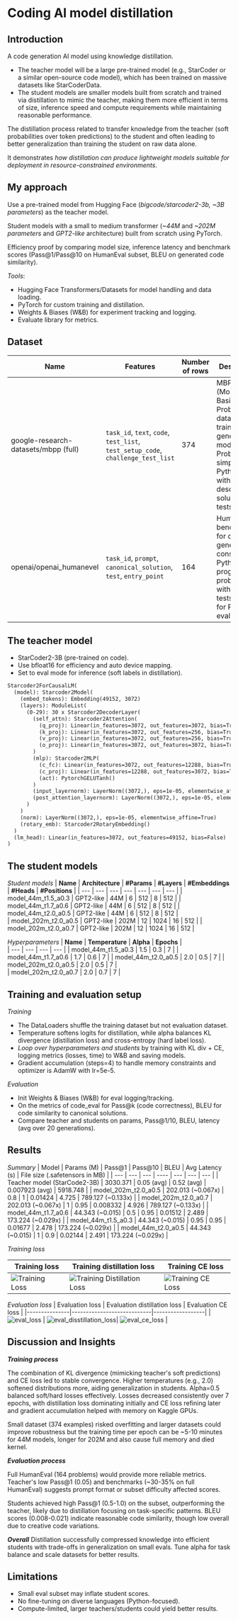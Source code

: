 # Coding AI model distillation

## Introduction
A code generation AI model using knowledge distillation. 
- The teacher model will be a large pre-trained model (e.g., StarCoder or a similar open-source code model), which has been trained on massive datasets like StarCoderData.
- The student models are smaller models built from scratch and trained via distillation to mimic the teacher, making them more efficient in terms of size, inference speed and compute requirements while maintaining reasonable performance.

The distillation process related to transfer knowledge from the teacher (soft probabilities over token predictions) to the student and often leading to better generalization than training the student on raw data alone. 

It demonstrates *how distillation can produce lightweight models suitable for deployment in resource-constrained environments*.

## My approach
Use a pre-trained model from Hugging Face (*bigcode/starcoder2-3b, ~3B parameters*) as the teacher model.

Student models with a small to medium transformer (*~44M* and *~202M parameters* and *GPT2-like* architecture) built from scratch using PyTorch.

Efficiency proof by comparing model size, inference latency and benchmark scores (Pass@1/Pass@10 on HumanEval subset, BLEU on generated code similarity).

*Tools*:
  - Hugging Face Transformers/Datasets for model handling and data loading.
  - PyTorch for custom training and distillation.
  - Weights & Biases (W&B) for experiment tracking and logging.
  - Evaluate library for metrics.
 
## Dataset

| **Name** | **Features** | **Number of rows** | **Description** | **Purpose** |
| --- | --- | --- | --- | --- | 
| google-research-datasets/mbpp (full) | `task_id`, `text`, `code`, `test_list`, `test_setup_code`, `challenge_test_list` | 374 | MBPP (Mostly Basic Python Problems) dataset for training code generation models. Problems are simple Python tasks with descriptions, solutions and tests | Training | 
| openai/openai_humanevel | `task_id`, `prompt`, `canonical_solution`, `test`, `entry_point`| 164 | HumanEval benchmark for code generation, consisting of Python programming problems with unit tests. Used for Pass@k evaluation | Evaluation |

## The teacher model
- StarCoder2-3B (pre-trained on code).
- Use bfloat16 for efficiency and auto device mapping.
- Set to eval mode for inference (soft labels in distillation).
```markdown
Starcoder2ForCausalLM(
  (model): Starcoder2Model(
    (embed_tokens): Embedding(49152, 3072)
    (layers): ModuleList(
      (0-29): 30 x Starcoder2DecoderLayer(
        (self_attn): Starcoder2Attention(
          (q_proj): Linear(in_features=3072, out_features=3072, bias=True)
          (k_proj): Linear(in_features=3072, out_features=256, bias=True)
          (v_proj): Linear(in_features=3072, out_features=256, bias=True)
          (o_proj): Linear(in_features=3072, out_features=3072, bias=True)
        )
        (mlp): Starcoder2MLP(
          (c_fc): Linear(in_features=3072, out_features=12288, bias=True)
          (c_proj): Linear(in_features=12288, out_features=3072, bias=True)
          (act): PytorchGELUTanh()
        )
        (input_layernorm): LayerNorm((3072,), eps=1e-05, elementwise_affine=True)
        (post_attention_layernorm): LayerNorm((3072,), eps=1e-05, elementwise_affine=True)
      )
    )
    (norm): LayerNorm((3072,), eps=1e-05, elementwise_affine=True)
    (rotary_emb): Starcoder2RotaryEmbedding()
  )
  (lm_head): Linear(in_features=3072, out_features=49152, bias=False)
)
```

## The student models

*Student models*
| **Name** | **Architecture** | **#Params** | **#Layers** | **#Embeddings** | **#Heads** | **#Positions** | 
| --- | --- | --- | --- | --- | --- | --- |
| model_44m_t1.5_a0.3 | GPT2-like | 44M |  6 | 512 | 8 | 512 | 
| model_44m_t1.7_a0.6 | GPT2-like | 44M | 6 | 512 | 8 | 512 | 
| model_44m_t2.0_a0.5 | GPT2-like | 44M | 6 | 512 | 8 | 512 |    
| model_202m_t2.0_a0.5 | GPT2-like | 202M | 12 | 1024 | 16 | 512 |
| model_202m_t2.0_a0.7 | GPT2-like | 202M | 12 | 1024 | 16 | 512 | 

*Hyperparameters*
| **Name** | **Temperature** | **Alpha** | **Epochs** |  
| --- | --- | --- | --- |
| model_44m_t1.5_a0.3 | 1.5 | 0.3 | 7 | 
| model_44m_t1.7_a0.6 | 1.7 | 0.6 | 7 | 
| model_44m_t2.0_a0.5 | 2.0 | 0.5 | 7 |
| model_202m_t2.0_a0.5 | 2.0 | 0.5 | 7 |  
| model_202m_t2.0_a0.7 | 2.0 | 0.7 | 7 |

## Training and evaluation setup
*Training*
- The DataLoaders shuffle the training dataset but not evaluation dataset.
- Temperature softens logits for distillation, while alpha balances KL divergence (distillation loss) and cross-entropy (hard label loss).
- *Loop over hyperparameters and students* by training with KL div + CE, logging metrics (losses, time) to W&B and saving models.
- Gradient accumulation (steps=4) to handle memory constraints and optimizer is AdamW with lr=5e-5.

*Evaluation*
- Init Weights & Biases (W&B) for eval logging/tracking.
- On the metrics of code_eval for Pass@k (code correctness), BLEU for code similarity to canonical solutions.
- Compare teacher and students on params, Pass@1/10, BLEU, latency (avg over 20 generations).

## Results
*Summary*
| Model | Params (M) | Pass@1 | Pass@10 | BLEU | Avg Latency (s) | File size (.safetensors in MB) |
| --- | --- | --- | ---- | --- | --- | --- | 
| Teacher model (StarCode2-3B) | 3030.371 | 0.05 (avg) | 0.52 (avg) | 0.007923 (avg) | 5918.748 |
| model_202m_t2.0_a0.5 | 202.013 (~0.067x) | 0.8  | 1 | 0.01424 | 4.725 | 789.127 (~0.133x) | 
| model_202m_t2.0_a0.7 | 202.013 (~0.067x) | 1 | 0.95 | 0.008332 | 4.926 | 789.127 (~0.133x) |
| model_44m_t1.7_a0.6 | 44.343 (~0.015) | 0.5 | 0.95 | 0.01512 | 2.489 | 173.224 (~0.029x) |
| model_44m_t1.5_a0.3 | 44.343 (~0.015) | 0.95 | 0.95 | 0.01677 | 2.478 | 173.224 (~0.029x) |
| model_44m_t2.0_a0.5 | 44.343 (~0.015) | 1 | 0.9 | 0.02144 | 2.491 | 173.224 (~0.029x) |

*Training loss*

| Training loss | Training distillation loss | Training CE loss |
|---------------|----------------------------|------------------|
| ![Training Loss](train_eval_result/train_loss.png) | ![Training Distillation Loss](train_eval_result/train_distillation_loss.png) | ![Training CE Loss](train_eval_result/train_ce_loss.png) |

*Evaluation loss*
| Evaluation loss | Evaluation distillation loss | Evaluation CE loss |
|---------------|----------------------------|------------------|
| ![eval_loss](train_eval_result/val_loss.png) | ![eval_disstillation_loss](train_eval_result/val_distillation_loss.png)| ![eval_ce_loss](train_eval_result/val_ce_loss.png) |

## Discussion and Insights
***Training process***

The combination of KL divergence (mimicking teacher's soft predictions) and CE loss led to stable convergence. Higher temperatures (e.g., 2.0) softened distributions more, aiding generalization in students. Alpha=0.5 balanced soft/hard losses effectively. Losses decreased consistently over 7 epochs, with distillation loss dominating initially and CE loss refining later and gradient accumulation helped with memory on Kaggle GPUs.

Small dataset (374 examples) risked overfitting and larger datasets could improve robustness but the training time per epoch can be ~5-10 minutes for 44M models, longer for 202M and also cause full memory and died kernel.

***Evaluation process***

Full HumanEval (164 problems) would provide more reliable metrics. Teacher's low Pass@1 (0.05) and benchmarks (~30-35% on full HumanEval) suggests prompt format or subset difficulty affected scores.

Students achieved high Pass@1 (0.5-1.0) on the subset, outperforming the teacher, likely due to distillation focusing on task-specific patterns. BLEU scores (0.008-0.021) indicate reasonable code similarity, though low overall due to creative code variations.

***Overall***
Distillation successfully compressed knowledge into efficient students with trade-offs in generalization on small evals. Tune alpha for task balance and scale datasets for better results.

## Limitations

- Small eval subset may inflate student scores.
- No fine-tuning on diverse languages (Python-focused).
- Compute-limited, larger teachers/students could yield better results.
